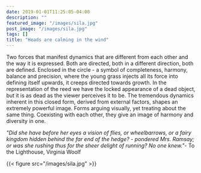 ```yaml
---
date: 2019-01-01T11:25:05-04:00
description: ""
featured_image: "/images/sila.jpg"
post_image: "/images/sila.jpg"
tags: []
title: "Heads are calming in the wind"
---
```

Two forces that manifest dynamics that are different from each other and the way it is expressed. Both are directed, both in a different direction, both are defined. Enclosed in the circle - a symbol of completeness, harmony, balance and precision, where the young grass injects all its force into defining itself upwards, it creeps directed towards growth. In the representation of the reed we have the locked appearance of a dead object, but it is as dead as the viewer perceives it to be. The tremendous dynamics inherent in this closed form, derived from external factors, shapes an extremely powerful image. Forms arguing visually, yet treating about the same thing. Coexisting with each other, they give an image of harmony and diversity in one.

*"Did she have before her eyes a vision of flies, or wheelbarrows, or a fairy kingdom hidden behind the far end of the hedge? - pondered Mrs. Ramsay; or was she rushing thus for the sheer delight of running? No one knew."*- To the Lighthouse, Virginia Woolf



{{< figure src="/images/sila.jpg" >}}

